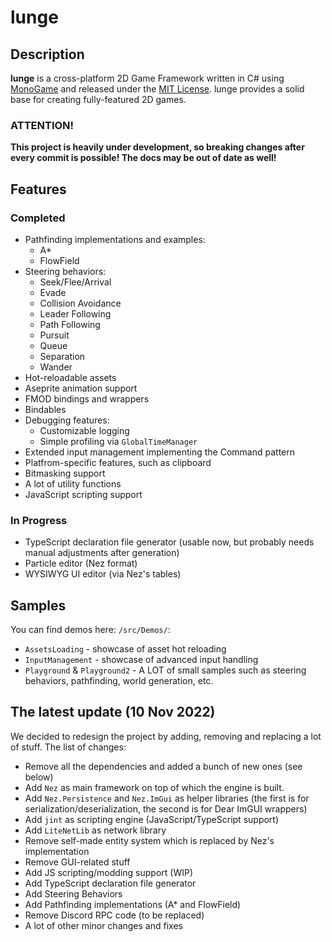 # lunge

## Description

**lunge** is a cross-platform 2D Game Framework written in C# using [MonoGame](https://www.monogame.net/) and released under the [MIT License](https://opensource.org/licenses/MIT). lunge provides a solid base for creating fully-featured 2D games.

### ATTENTION!

**This project is heavily under development, so breaking changes after every commit is possible! The docs may be out of date as well!**

## Features

### Completed

 - Pathfinding implementations and examples:
    - A*
    - FlowField
 - Steering behaviors:
    - Seek/Flee/Arrival
    - Evade
    - Collision Avoidance
    - Leader Following
    - Path Following
    - Pursuit
    - Queue
    - Separation
    - Wander
 - Hot-reloadable assets
 - Aseprite animation support
 - FMOD bindings and wrappers
 - Bindables
 - Debugging features:
    - Customizable logging
    - Simple profiling via `GlobalTimeManager`
 - Extended input management implementing the Command pattern
 - Platfrom-specific features, such as clipboard
 - Bitmasking support
 - A lot of utility functions
 - JavaScript scripting support

### In Progress

 - TypeScript declaration file generator (usable now, but probably needs manual adjustments after generation)
 - Particle editor (Nez format)
 - WYSIWYG UI editor (via Nez's tables)

## Samples

You can find demos here: `/src/Demos/`:

 - `AssetsLoading` - showcase of asset hot reloading
 - `InputManagement` - showcase of advanced input handling
 - `Playground` & `Playground2` - A LOT of small samples such as steering behaviors, pathfinding, world generation, etc.

## The latest update (10 Nov 2022)

We decided to redesign the project by adding, removing and replacing a lot of stuff. The list of changes:

 - Remove all the dependencies and added a bunch of new ones (see below)
 - Add `Nez` as main framework on top of which the engine is built.
 - Add `Nez.Persistence` and `Nez.ImGui` as helper libraries (the first is for serialization/deserialization, the second is for Dear ImGUI wrappers)
 - Add `jint` as scripting engine (JavaScript/TypeScript support)
 - Add `LiteNetLib` as network library
 - Remove self-made entity system which is replaced by Nez's implementation
 - Remove GUI-related stuff
 - Add JS scripting/modding support (WIP)
 - Add TypeScript declaration file generator
 - Add Steering Behaviors
 - Add Pathfinding implementations (A* and FlowField)
 - Remove Discord RPC code (to be replaced)
 - A lot of other minor changes and fixes